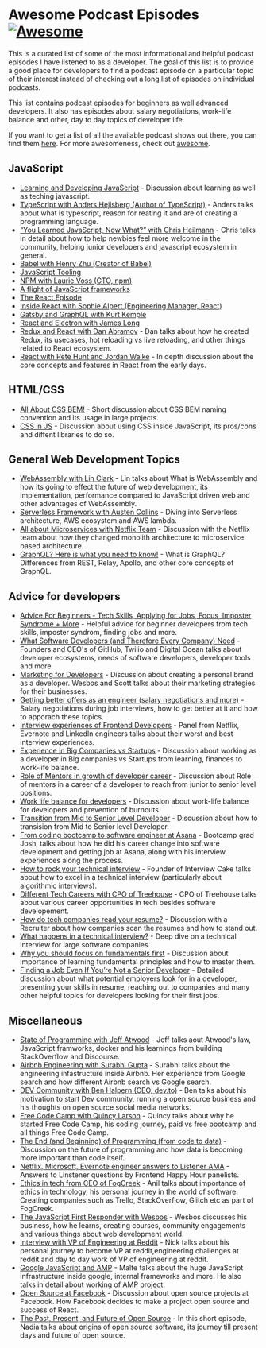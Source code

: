 # Awesome Podcast Episodes [![Awesome](https://awesome.re/badge.svg)](https://awesome.re)

This is a curated list of some of the most informational and helpful podcast episodes I have listened to as a developer. The goal of this list is to provide a good place for developers to find a podcast episode on a particular topic of their interest instead of checking out a long list of episodes on individual podcasts.

This list contains podcast episodes for beginners as well advanced developers. It also has episodes about salary negotiations, work-life balance and other, day to day topics of developer life.

If you want to get a list of all the available podcast shows out there, you can find them [here](https://github.com/guipdutra/awesome-geek-podcasts). For more awesomeness, check out [awesome](https://github.com/sindresorhus/awesome).

## JavaScript

- [Learning and Developing JavaScript](https://javascriptair.com/episodes/2015-12-16/) - Discussion about learning as well as teching javascript.
- [TypeScript with Anders Hejlsberg (Author of TypeScript)](https://devchat.tv/js-jabber/209-jsj-typescript-with-anders-hejlsberg/) - Anders talks about what is typescript, reason for reating it and are of creating a programming language.
- [“You Learned JavaScript, Now What?” with Chris Heilmann](https://devchat.tv/js-jabber/jsj-332-you-learned-javascript-now-what-with-chris-heilmann) - Chris talks in detail about how to help newbies feel more welcome in the community, helping junior developers and javascript ecosystem in general.
- [Babel with Henry Zhu (Creator of Babel)](https://softwareengineeringdaily.com/2018/06/21/babel-with-henry-zhu/)
- [JavaScript Tooling](https://syntax.fm/show/004/javascript-tooling)
- [NPM with Laurie Voss (CTO, npm)](https://softwareengineeringdaily.com/2016/02/14/npm-with-laurie-voss/)
- [A flight of JavaScript frameworks](http://frontendhappyhour.com/episodes/a-flight-of-javascript-frameworks/)
- [The React Episode](https://syntax.fm/show/066/the-react-episode)
- [Inside React with Sophie Alpert (Engineering Manager, React)](https://reactpodcast.simplecast.fm/11)
- [Gatsby and GraphQL with Kurt Kemple](https://reactpodcast.simplecast.fm/13)
- [React and Electron with James Long](https://reactpodcast.simplecast.fm/7)
- [Redux and React with Dan Abramov](https://devchat.tv/js-jabber/179-jsj-redux-and-react-with-dan-abramov/) - Dan talks about how he created Redux, its usecases, hot reloading vs live reloading, and other things related to React ecosystem.
- [React with Pete Hunt and Jordan Walke](https://devchat.tv/js-jabber/073-jsj-react-with-pete-hunt-and-jordan-walke/) - In depth discussion about the core concepts and features in React from the early days. 

## HTML/CSS

- [All About CSS BEM!](https://syntax.fm/show/024/all-about-css-bem) - Short discussion about CSS BEM naming convention and its usage in large projects.
- [CSS in JS](https://syntax.fm/show/010/css-in-js-drama-free) - Discussion about using CSS inside JavaScript, its pros/cons and diffent libraries to do so.

## General Web Development Topics

- [WebAssembly with Lin Clark](https://softwareengineeringdaily.com/2018/07/20/webassembly-with-lin-clark/) - Lin talks about What is WebAssembly and how its going to effect the future of web development, its implementation, performance compared to JavaScript driven web and other advantages of WebAssembly.
- [Serverless Framework with Austen Collins](https://softwareengineeringdaily.com/2016/06/09/serverless-framework-austen-collins/) - Diving into Serverless architecture, AWS ecosystem and AWS lambda.
- [All about Microservices with Netflix Team](https://a16z.com/2016/09/01/microservices/) - Discussion with the Netflix team about how they changed monolith architecture to microservice based architecture.
- [GraphQL? Here is what you need to know!](https://syntax.fm/show/027/graphql-here-is-what-you-need-to-know) - What is GraphQL? Differences from REST, Relay, Apollo, and other core concepts of GraphQL.

## Advice for developers

- [Advice For Beginners - Tech Skills, Applying for Jobs, Focus, Imposter Syndrome + More](https://syntax.fm/show/058/advice-for-beginners-tech-skills-applying-for-jobs-focus-imposter-syndrome-more) - Helpful advice for beginner developers from tech skills, imposter syndrom, finding jobs and more.
- [What Software Developers (and Therefore Every Company) Need](https://a16z.com/2016/01/06/a16z-podcast-what-software-developers-and-therefore-every-company-need-2/) - Founders and CEO's of GitHub, Twilio and Digital Ocean talks about developer ecosystems, needs of software developers, developer tools and more.
- [Marketing for Developers](https://syntax.fm/show/052/marketing-for-developers) - Discussion about creating a personal brand as a developer. Wesbos and Scott talks about their marketing strategies for their businesses.
- [Getting better offers as an engineer (salary negotiations and more)](http://frontendhappyhour.com/episodes/ninja-rockstar-whiskey-drinker-with-10-years-ipa-experience/) - Salary negotiations during job interviews, how to get better at it and how to apporach these topics.
- [Interview experiences of Frontend Developers](http://frontendhappyhour.com/episodes/interviews-make-us-drink/) - Panel from Netflix, Evernote and LinkedIn engineers talks about their worst and best interview experiences.
- [Experience in Big Companies vs Startups](http://frontendhappyhour.com/episodes/shots-to-growlers-finding-the-right-size-drink/) - Discussion about working as a developer in Big companies vs Startups from learning, finances to work-life balance.
- [Role of Mentors in growth of developer career](http://frontendhappyhour.com/episodes/from-bar-back-to-frontender/) - Discussion about Role of mentors in a career of a developer to reach from junior to senior level positions.
- [Work life balance for developers](http://frontendhappyhour.com/episodes/work-hard-drink-hard/) - Discussion about work-life balance for developers and prevention of burnouts.
- [Transition from Mid to Senior Level Developer](https://spec.fm/podcasts/developer-tea/36962) - Discussion about how to transision from Mid to Senior level Developer.
- [From coding bootcamp to software engineer at Asana](https://learntocodewith.me/podcast/bootcamp-to-engineer-with-joshua-penman/) - Bootcamp grad Josh, talks about how he did his career change into software development and getting job at Asana, along with his interview experiences along the process.
- [How to rock your technical interview](https://learntocodewith.me/podcast/technical-interviews-with-parker-phinney/) - Founder of Interview Cake talks about how to excel in a technical interview (particularly about algorithmic interviews).
- [Different Tech Careers with CPO of Treehouse](https://learntocodewith.me/podcast/tech-careers/) - CPO of Treehouse talks about various career opportunities in tech besides software developement.
- [How do tech companies read your resume?](https://www.codenewbie.org/podcast/how-to-tech-companies-read-your-resume) - Discussion with a Recruiter about how companies scan the resumes and how to stand out.
- [What happens in a technical interview?](https://www.codenewbie.org/podcast/what-happens-in-a-technical-interview) - Deep dive on a technical interview for large software companies.
- [Why you should focus on fundamentals first](https://learntocodewith.me/podcast/fundamentals-first-with-chris-lee/) - Discussion about importance of learning fundamental principles and how to master them.
- [Finding a Job Even If You’re Not a Senior Developer](https://devchat.tv/js-jabber/jsj-285-finding-job-even-youre-not-senior-developer-charles-max-wood/) - Detailed discussion about what potential employers look for in a developer, presenting your skills in resume, reaching out to companies and many other helpful topics for developers looking for their first jobs.

## Miscellaneous

- [State of Programming with Jeff Atwood](https://softwareengineeringdaily.com/2016/03/14/state-programming-jeff-atwood/) - Jeff talks aout Atwood's law, JavaScript framworks, docker and his learnings from building StackOverflow and Discourse.
- [Airbnb Engineering with Surabhi Gupta](https://softwareengineeringdaily.com/2018/10/08/airbnb-engineering-with-surabhi-gupta/) - Surabhi talks about the engineering infastructure inside Airbnb. Her experience from Google search and how different Airbnb search vs Google search.
- [DEV Community with Ben Halpern (CEO, dev.to)](https://softwareengineeringdaily.com/2018/09/17/dev-community-with-ben-halpern/) - Ben talks about his motivation to start Dev community, running a open source business and his thoughts on open source social media networks.
- [Free Code Camp with Quincy Larson](https://softwareengineeringdaily.com/2015/10/28/free-code-camp-with-quincy-larson/) - Quincy talks about why he started Free Code Camp, his coding journey, paid vs free bootcamp and all things Free Code Camp.
- [The End (and Beginning) of Programming (from code to data)](https://a16z.com/2018/06/08/end-of-programming-from-code-to-data/) - Discussion on the future of programming and how data is becoming more important than code itself.
- [Netflix, Microsoft, Evernote engineer answers to Listener AMA](http://frontendhappyhour.com/episodes/amazing-manhattans-anywhere/) - Answers to Linstener questions by Frontend Happy Hour panelists.
- [Ethics in tech from CEO of FogCreek](https://www.codenewbie.org/podcast/from-tech-blogger-to-fog-creek-ceo) - Anil talks about importance of ethics in technology, his personal journey in the world of software. Creating companies such as Trello, StackOverflow, Glitch etc as part of FogCreek.
- [The JavaScript First Responder with Wesbos](https://www.codenewbie.org/podcast/the-javascript-first-responder) - Wesbos discusses his business, how he learns, creating courses, community engagements and various things about web development world.
- [Interview with VP of Engineering at Reddit](https://breakingintostartups.com/68-nick-caldwell-vp-engineering-reddit/) - Nick talks about his personal journey to become VP at reddit,engineering challenges at reddit and day to day work of VP of engineering at reddit.
- [Google JavaScript and AMP](https://softwareengineeringdaily.com/2018/10/22/google-javascript-with-malte-ubl/) - Malte talks about the huge JavaScript infrastructure inside google, internal frameworks and more. He also talks in detail about working of AMP project.
- [Open Source at Facebook](https://softwareengineeringdaily.com/2017/04/14/facebook-open-source-with-tom-occhino/) - Discussion about open source projects at Facebook. How Facebook decides to make a project open source and success of React.
- [The Past, Present, and Future of Open Source](https://softwareengineeringdaily.com/2016/04/08/past-present-future-open-source/) - In this short episode, Nadia talks about origins of open source software, its journey till present days and future of open source.
